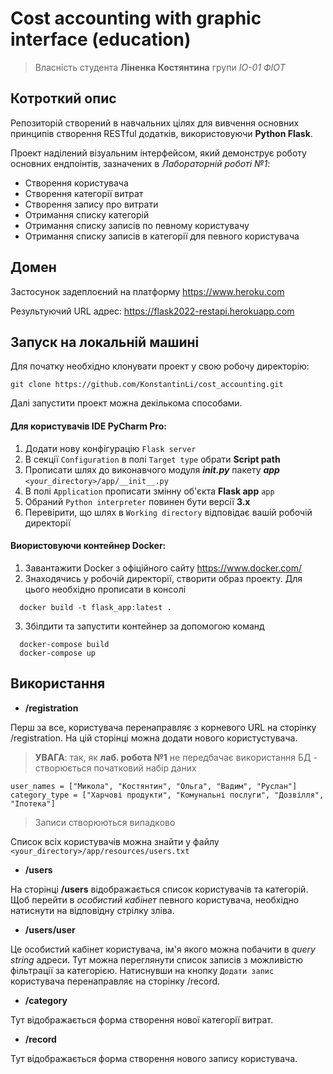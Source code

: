 # Cost accounting with graphic interface (education)
> Власність студента **Ліненка Костянтина** групи *ІО-01 ФІОТ*

## Котроткий опис

Репозиторій створений в навчальних цілях для вивчення основних принципів створення RESTful додатків, використовуючи **Python Flask**.  

Проект наділений візуальним інтерфейсом, який демонструє роботу основних ендпоінтів, зазначених в *Лабораторній роботі №1*:

* Створення користувача 
* Створення категорії витрат
* Створення запису про витрати
* Отримання списку категорій
* Отримання списку записів по певному користувачу
* Отримання списку записів в категорії для певного користувача

## Домен
Застосунок задеплоєний на платформу https://www.heroku.com

Результуючий URL адрес: https://flask2022-restapi.herokuapp.com

## Запуск на локальній машині

Для початку необхідно клонувати проект у свою робочу директорію:

```
git clone https://github.com/KonstantinLi/cost_accounting.git
```

Далі запустити проект можна декількома способами.

#### Для користувачів IDE **PyCharm Pro**:
1. Додати нову конфігурацію `Flask server`
2. В секції `Configuration` в полі `Target type` обрати **Script path**
3. Прописати шлях до виконавчого модуля ***__init__.py*** пакету ***app*** `<your_directory>/app/__init__.py`
4. В полі `Application` прописати змінну об'єкта **Flask app** `app`
5. Обраний `Python interpreter` повинен бути версії **3.x**
6. Перевірити, що шлях в `Working directory` відповідає вашій робочій директорії

#### Виористовуючи **контейнер Docker**:
1. Завантажити Docker з офіційного сайту https://www.docker.com/
2. Знаходячись у робочій директорії, створити образ  проекту. Для цього необхідно прописати в консолі
```
  docker build -t flask_app:latest .
```
3. Збілдити та запустити контейнер за допомогою команд
```
  docker-compose build
  docker-compose up
```

## Використання
* **/registration**

Перш за все, користувача перенаправляє з корневого URL на сторінку /registration. На цій сторінці можна додати нового користустувача.

> **УВАГА**: так, як **лаб. робота №1** не передбачає використання БД - створюється початковий набір даних
```
user_names = ["Микола", "Костянтин", "Ольга", "Вадим", "Руслан"]
category_type = ["Харчові продукти", "Комунальні послуги", "Дозвілля", "Іпотека"]
```
> Записи створюються випадково

Список всіх користувачів можна знайти у файлу `<your_directory>/app/resources/users.txt`

* **/users**

На сторінці **/users** відображається список користувачів та категорій. 
Щоб перейти в *особистий кабінет* певного користувача, необхідно натиснути на відповідну стрілку зліва.

* **/users/user**

Це особистий кабінет користувача, ім'я якого можна побачити в *query string* адреси. Тут можна переглянути список записів з можливістю фільтрації за категорією.
Натиснувши на кнопку `Додати запис` користувача перенаправляє на сторінку /record.

* **/category**

Тут відображається форма створення нової категорії витрат.

* **/record**

Тут відображається форма створення нового запису користувача.
